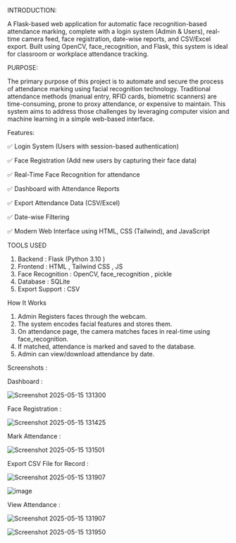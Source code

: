 INTRODUCTION: 

A Flask-based web application for automatic face recognition-based attendance marking, complete with a login system (Admin & Users), real-time camera feed, face registration, date-wise reports, and CSV/Excel export. Built using OpenCV, face_recognition, and Flask, this system is ideal for classroom or workplace attendance tracking.

PURPOSE:

The primary purpose of this project is to automate and secure the process of attendance marking using facial recognition technology. Traditional attendance methods (manual entry, RFID cards, biometric scanners) are time-consuming, prone to proxy attendance, or expensive to maintain. This system aims to address those challenges by leveraging computer vision and machine learning in a simple web-based interface.



Features:

✅ Login System (Users with session-based authentication)

✅ Face Registration (Add new users by capturing their face data)

✅ Real-Time Face Recognition for attendance

✅ Dashboard with Attendance Reports

✅ Export Attendance Data (CSV/Excel)

✅ Date-wise Filtering

✅ Modern Web Interface using HTML, CSS (Tailwind), and JavaScript


 TOOLS USED

1.  Backend	 :            Flask (Python 3.10 )
2.  Frontend :            HTML , Tailwind CSS , JS
3.  Face Recognition : 	  OpenCV, face_recognition , pickle
4.  Database :	          SQLite
5.  Export Support :	  CSV

How It Works

1. Admin Registers faces through the webcam.
2. The system encodes facial features and stores them.
3. On attendance page, the camera matches faces in real-time using face_recognition.
4. If matched, attendance is marked and saved to the database.
5. Admin can view/download attendance by date.

Screenshots :

Dashboard :  

![Screenshot 2025-05-15 131300](https://github.com/user-attachments/assets/29037e57-1064-41f9-bc81-1cee752b9423)

Face Registration :

![Screenshot 2025-05-15 131425](https://github.com/user-attachments/assets/c3eb2e43-2676-467f-b572-44feaa07c2e6)

Mark Attendance :

![Screenshot 2025-05-15 131501](https://github.com/user-attachments/assets/454d4f70-a0ac-41ea-86d0-faff56ddb88d)

Export CSV File for Record :

![Screenshot 2025-05-15 131907](https://github.com/user-attachments/assets/c3605b8b-7b56-47c2-979e-a644edada224)

![image](https://github.com/user-attachments/assets/3cd7866d-968a-494c-8a19-dbd45be14899)

View Attendance : 

![Screenshot 2025-05-15 131907](https://github.com/user-attachments/assets/c3605b8b-7b56-47c2-979e-a644edada224)

![Screenshot 2025-05-15 131950](https://github.com/user-attachments/assets/424a6184-56ce-4a21-878d-073573a46eee)

